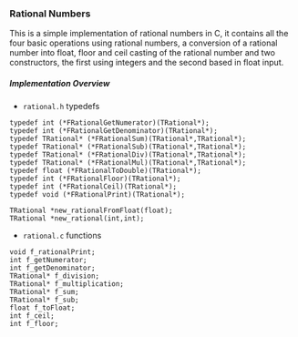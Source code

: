### Rational Numbers ###

This is a simple implementation of rational numbers in C, it contains all the four basic operations using rational numbers, a conversion of a rational number into float, floor and ceil casting of the rational number and two constructors, the first using integers and the second based in float input.


##### Implementation Overview

- `rational.h` typedefs

```
typedef int (*FRationalGetNumerator)(TRational*);
typedef int (*FRationalGetDenominator)(TRational*);
typedef TRational* (*FRationalSum)(TRational*,TRational*);
typedef TRational* (*FRationalSub)(TRational*,TRational*);
typedef TRational* (*FRationalDiv)(TRational*,TRational*);
typedef TRational* (*FRationalMul)(TRational*,TRational*);
typedef float (*FRationalToDouble)(TRational*);
typedef int (*FRationalFloor)(TRational*);
typedef int (*FRationalCeil)(TRational*);
typedef void (*FRationalPrint)(TRational*);

TRational *new_rationalFromFloat(float);
TRational *new_rational(int,int);
```

- `rational.c` functions

```
void f_rationalPrint;
int f_getNumerator;
int f_getDenominator;
TRational* f_division;
TRational* f_multiplication;
TRational* f_sum;
TRational* f_sub;
float f_toFloat;
int f_ceil;
int f_floor;
```

